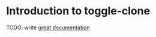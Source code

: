 # Introduction to toggle-clone

TODO: write [great documentation](http://jacobian.org/writing/what-to-write/)
